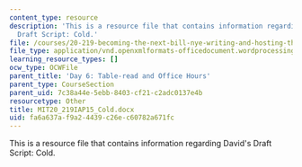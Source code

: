 ```yaml
---
content_type: resource
description: 'This is a resource file that contains information regarding David''s
  Draft Script: Cold.'
file: /courses/20-219-becoming-the-next-bill-nye-writing-and-hosting-the-educational-show-january-iap-2015/fa6a637af9a24439c26ec60782a671fc_MIT20_219IAP15_Cold.docx
file_type: application/vnd.openxmlformats-officedocument.wordprocessingml.document
learning_resource_types: []
ocw_type: OCWFile
parent_title: 'Day 6: Table-read and Office Hours'
parent_type: CourseSection
parent_uid: 7c38a44e-5ebb-8403-cf21-c2adc0137e4b
resourcetype: Other
title: MIT20_219IAP15_Cold.docx
uid: fa6a637a-f9a2-4439-c26e-c60782a671fc
---
```

This is a resource file that contains information regarding David's Draft Script: Cold.